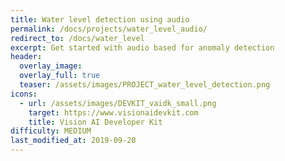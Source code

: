 ```yaml
---
title: Water level detection using audio
permalink: /docs/projects/water_level_audio/
redirect_to: /docs/water_level
excerpt: Get started with audio based for anomaly detection
header:
  overlay_image: 
  overlay_full: true
  teaser: /assets/images/PROJECT_water_level_detection.png
icons:
  - url: /assets/images/DEVKIT_vaidk_small.png
    target: https://www.visionaidevkit.com
    title: Vision AI Developer Kit
difficulty: MEDIUM
last_modified_at: 2019-09-20
---
```

